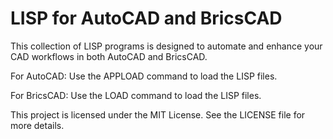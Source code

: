# LISP for AutoCAD and BricsCAD
This collection of LISP programs is designed to automate and enhance your CAD workflows in both AutoCAD and BricsCAD.

For AutoCAD: Use the APPLOAD command to load the LISP files.

For BricsCAD: Use the LOAD command to load the LISP files.

This project is licensed under the MIT License. See the LICENSE file for more details.
